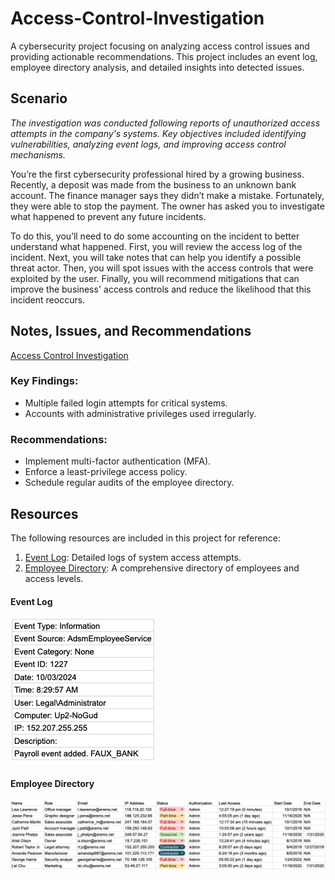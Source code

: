 # Access-Control-Investigation
A cybersecurity project focusing on analyzing access control issues and providing actionable recommendations. This project includes an event log, employee directory analysis, and detailed insights into detected issues.
## Scenario
_The investigation was conducted following reports of unauthorized access attempts in the company's systems. Key objectives included identifying vulnerabilities, analyzing event logs, and improving access control mechanisms._

You’re the first cybersecurity professional hired by a growing business. Recently, a deposit was made from the business to an unknown bank account. The finance manager says they didn’t make a mistake. Fortunately, they were able to stop the payment. The owner has asked you to investigate what happened to prevent any future incidents.

To do this, you’ll need to do some accounting on the incident to better understand what happened. First, you will review the access log of the incident. Next, you will take notes that can help you identify a possible threat actor. Then, you will spot issues with the access controls that were exploited by the user. Finally, you will recommend mitigations that can improve the business' access controls and reduce the likelihood that this incident reoccurs.
## Notes, Issues, and Recommendations
[Access Control Investigation](https://github.com/iduredia97/Access-Control-Investigation/blob/main/Access%20Controls%20Investigation.pdf)
### Key Findings:
- Multiple failed login attempts for critical systems.
- Accounts with administrative privileges used irregularly.

### Recommendations:
- Implement multi-factor authentication (MFA).
- Enforce a least-privilege access policy.
- Schedule regular audits of the employee directory.
## Resources
The following resources are included in this project for reference:

1. [Event Log](./resources/Event-Log.png): Detailed logs of system access attempts.
2. [Employee Directory](./resources/Employee-Directory.png): A comprehensive directory of employees and access levels.

#### Event Log
![Event Log](./event-log.png)

#### Employee Directory
![Employee Directory](./employee-directory.png)


